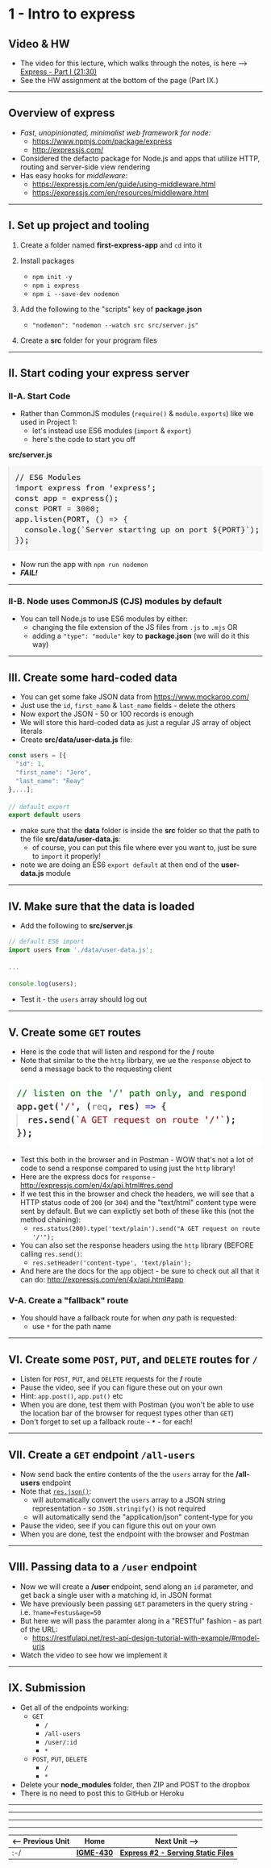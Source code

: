 # 1 - Intro to express

##  Video & HW

- The video for this lecture, which walks through the notes, is here --> [Express - Part I (21:30)](https://video.rit.edu/Watch/430-express-1)
- See the HW assignment at the bottom of the page (Part IX.)

<hr>

## Overview of express
- *Fast, unopinionated, minimalist web framework for node:*
  - https://www.npmjs.com/package/express
  - http://expressjs.com/
- Considered the defacto package for Node.js and apps that utilize HTTP, routing and server-side view rendering 
- Has easy hooks for *middleware*:
  - https://expressjs.com/en/guide/using-middleware.html
  - https://expressjs.com/en/resources/middleware.html

<hr>

## I. Set up project and tooling

1) Create a folder named **first-express-app** and `cd` into it

2) Install packages

    - `npm init -y`
    - `npm i express`
    - `npm i --save-dev nodemon`

3) Add the following to the "scripts" key of **package.json**
    - `"nodemon": "nodemon --watch src src/server.js"`

4) Create a **src** folder for your program files

<hr>

## II. Start coding your express server

### II-A. Start Code

- Rather than CommonJS modules (`require()` & `module.exports`) like we used in Project 1:
  - let's instead use ES6 modules (`import` & `export`)
  - here's the code to start you off

**src/server.js**

![screenshot](_images/express-1.png)

- Now run the app with `npm run nodemon`
- ***FAIL!***

<hr>

### II-B. Node uses CommonJS (CJS) modules by default
- You can tell Node.js to use ES6 modules by either:
  -  changing the file extension of the JS files from `.js` to `.mjs` OR
  -  adding a `"type": "module"` key to **package.json** (we will do it this way)

<hr>

## III. Create some hard-coded data

- You can get some fake JSON data from https://www.mockaroo.com/
- Just use the `id`, `first_name` & `last_name` fields - delete the others
- Now export the JSON - 50 or 100 records is enough
- We will store this hard-coded data as just a regular JS array of object literals
- Create **src/data/user-data.js** file:

```js
const users = [{
  "id": 1,
  "first_name": "Jere",
  "last_name": "Reay"
},...];

// default export
export default users
```

- make sure that the **data** folder is inside the **src** folder so that the path to the file **src/data/user-data.js**:
  - of course, you can put this file where ever you want to, just be sure to `import` it properly!
- note we are doing an ES6 `export default` at then end of the **user-data.js** module

<hr>

## IV. Make sure that the data is loaded

- Add the following to **src/server.js**

```js
// default ES6 import
import users from './data/user-data.js';

...

console.log(users);
```

- Test it - the `users` array should log out

<hr>

## V. Create some `GET` routes

- Here is the code that will listen and respond for the **/** route
- Note that similar to the the `http` librbary, we ue the `response` object to send a message back to the requesting client

![screenshot](_images/express-2.png)

- Test this both in the browser and in Postman - WOW that's not a lot of code to send a response compared to using just the `http` library!
- Here are the express docs for `response` - http://expressjs.com/en/4x/api.html#res.send
- If we test this in the browser and check the headers, we will see that a HTTP status code of `200` (or `304`) and the "text/html" content type were sent by default. But we can explictly set both of these like this (not the method chaining):
  - `res.status(200).type('text/plain').send("A GET request on route '/'");`
- You can also set the response headers using the `http` library (BEFORE calling `res.send()`:
  - `res.setHeader('content-type', 'text/plain');`
- And here are the docs for the `app` object - be sure to check out all that it can do: http://expressjs.com/en/4x/api.html#app


### V-A. Create a "fallback" route

- You should have a fallback route for when *any* path is requested:
  - use `*` for the path name

<hr>

## VI. Create some `POST`, `PUT`, and `DELETE` routes for `/`

- Listen for `POST`, `PUT`, and `DELETE` requests for the **/** route 
- Pause the video, see if you can figure these out on your own
- Hint: `app.post()`, `app.put()` etc
- When you are done, test them with Postman (you won't be able to use the location bar of the browser for request types other than `GET`)
- Don't forget to set up a fallback route - **`*`** - for each! 

<hr>

## VII. Create a `GET` endpoint `/all-users`

- Now send back the entire contents of the the `users` array for the **/all-users** endpoint
- Note that [`res.json()`](http://expressjs.com/en/4x/api.html#res.json):
  - will automatically convert the `users` array to a JSON string representation - so `JSON.stringify()` is not required
  - will automatically send the "application/json" content-type for you
- Pause the video, see if you can figure this out on your own
- When you are done, test the endpoint with the browser and Postman

<hr>

## VIII. Passing data to a `/user` endpoint

- Now we will create a **/user** endpoint, send along an `id` parameter, and get back a single user with a matching id, in JSON format
- We have previously been passing `GET` parameters in the query string - i.e. `?name=Festus&age=50`
- But here we will pass the paramter along in a "RESTful" fashion - as part of the URL:
  - https://restfulapi.net/rest-api-design-tutorial-with-example/#model-uris
- Watch the video to see how we implement it

<hr>

## IX. Submission

- Get all of the endpoints working:
  - `GET`
    - `/`
    - `/all-users`
    - `/user/:id`
    - `*`
  - `POST`, `PUT`, `DELETE`
    - `/`
    - `*`
- Delete your **node_modules** folder, then ZIP and POST to the dropbox
- There is no need to post this to GitHub or Heroku


<hr><hr>

<hr><hr>

| <-- Previous Unit | Home | Next Unit -->
| --- | --- | --- 
|  :-/ |  [**IGME-430**](../../README.md) | [**Express #2 - Serving Static Files**](2-express-serving-static-files.md)
